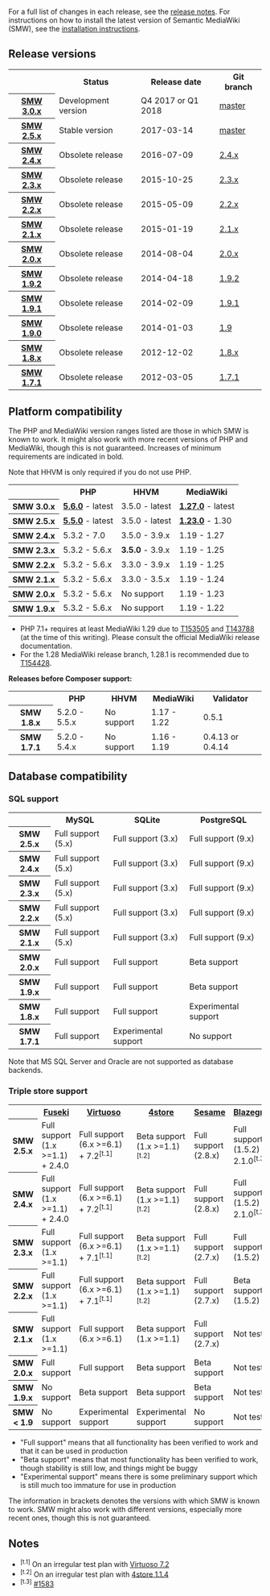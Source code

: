 For a full list of changes in each release, see the [release notes](https://github.com/SemanticMediaWiki/SemanticMediaWiki/tree/master/docs/releasenotes). For instructions
on how to install the latest version of Semantic MediaWiki (SMW), see the [installation instructions](https://github.com/SemanticMediaWiki/SemanticMediaWiki/blob/master/docs/INSTALL.md).


## Release versions

<table>
	<tr>
		<th></th>
		<th>Status</th>
		<th>Release date</th>
		<th>Git branch</th>
	</tr>
	<tr>
		<th><a href="https://github.com/SemanticMediaWiki/SemanticMediaWiki/milestone/6">SMW 3.0.x</a></th>
		<td>Development version</td>
		<td>Q4 2017 or Q1 2018</td>
		<td><a href="https://github.com/SemanticMediaWiki/SemanticMediaWiki/tree/master">master</a></td>
	</tr>
	<tr>
		<th><a href="https://www.semantic-mediawiki.org/wiki/Semantic_MediaWiki_2.5.0">SMW 2.5.x</a></th>
		<td>Stable version</td>
		<td>2017-03-14</td>
		<td><a href="https://github.com/SemanticMediaWiki/SemanticMediaWiki/tree/2.5.x">master</a></td>
	</tr>
	<tr>
		<th><a href="https://www.semantic-mediawiki.org/wiki/Semantic_MediaWiki_2.4.0">SMW 2.4.x</a></th>
		<td>Obsolete release</td>
		<td>2016-07-09</td>
		<td><a href="https://github.com/SemanticMediaWiki/SemanticMediaWiki/tree/2.4.x">2.4.x</a></td>
	</tr>
	<tr>
		<th><a href="https://www.semantic-mediawiki.org/wiki/Semantic_MediaWiki_2.3.0">SMW 2.3.x</a></th>
		<td>Obsolete release</td>
		<td>2015-10-25</td>
		<td><a href="https://github.com/SemanticMediaWiki/SemanticMediaWiki/tree/2.3.x">2.3.x</a></td>
	</tr>
	<tr>
		<th><a href="https://www.semantic-mediawiki.org/wiki/Semantic_MediaWiki_2.2.0">SMW 2.2.x</a></th>
		<td>Obsolete release</td>
		<td>2015-05-09</td>
		<td><a href="https://github.com/SemanticMediaWiki/SemanticMediaWiki/tree/2.2.x">2.2.x</a></td>
	</tr>
	<tr>
		<th><a href="https://www.semantic-mediawiki.org/wiki/Semantic_MediaWiki_2.1.x">SMW 2.1.x</a></th>
		<td>Obsolete release</td>
		<td>2015-01-19</td>
		<td><a href="https://github.com/SemanticMediaWiki/SemanticMediaWiki/tree/2.1.x">2.1.x</a></td>
	</tr>
	<tr>
		<th><a href="https://www.semantic-mediawiki.org/wiki/Semantic_MediaWiki_2.0">SMW 2.0.x</a></th>
		<td>Obsolete release</td>
		<td>2014-08-04</td>
		<td><a href="https://github.com/SemanticMediaWiki/SemanticMediaWiki/tree/2.0.x">2.0.x</a></td>
	</tr>
	<tr>
		<th><a href="https://www.semantic-mediawiki.org/wiki/Semantic_MediaWiki_1.9.2">SMW 1.9.2</a></th>
		<td>Obsolete release</td>
		<td>2014-04-18</td>
		<td><a href="https://github.com/SemanticMediaWiki/SemanticMediaWiki/tree/1.9.2">1.9.2</a></td>
	</tr>
	<tr>
		<th><a href="https://www.semantic-mediawiki.org/wiki/Semantic_MediaWiki_1.9.1">SMW 1.9.1</a></th>
		<td>Obsolete release</td>
		<td>2014-02-09</td>
		<td><a href="https://github.com/SemanticMediaWiki/SemanticMediaWiki/tree/1.9.1">1.9.1</a></td>
	</tr>
	<tr>
		<th><a href="https://www.semantic-mediawiki.org/wiki/Semantic_MediaWiki_1.9.0">SMW 1.9.0</a></th>
		<td>Obsolete release</td>
		<td>2014-01-03</td>
		<td><a href="https://github.com/SemanticMediaWiki/SemanticMediaWiki/tree/1.9">1.9</a></td>
	</tr>
	<tr>
		<th><a href="https://www.semantic-mediawiki.org/wiki/Semantic_MediaWiki_1.8.0">SMW 1.8.x</a></th>
		<td>Obsolete release</td>
		<td>2012-12-02</td>
		<td><a href="https://github.com/SemanticMediaWiki/SemanticMediaWiki/tree/1.8.x">1.8.x</a></td>
	</tr>
	<tr>
		<th><a href="https://www.semantic-mediawiki.org/wiki/Semantic_MediaWiki_1.7.1">SMW 1.7.1</a></th>
		<td>Obsolete release</td>
		<td>2012-03-05</td>
		<td><a href="https://github.com/SemanticMediaWiki/SemanticMediaWiki/tree/1.7.1">1.7.1</a></td>
	</tr>
</table>


## Platform compatibility

The PHP and MediaWiki version ranges listed are those in which SMW is known to work. It might also
work with more recent versions of PHP and MediaWiki, though this is not guaranteed. Increases of
minimum requirements are indicated in bold.

Note that HHVM is only required if you do not use PHP.

<table>
	<tr>
		<th></th>
		<th>PHP</th>
		<th>HHVM</th>
		<th>MediaWiki</th>
	</tr>
	<tr>
		<th>SMW 3.0.x</th>
		<td><strong><a href="https://php.net/supported-versions.php">5.6.0</a></strong> - latest</td>
		<td>3.5.0 - latest</td>
		<td><strong><a href="https://www.mediawiki.org/wiki/Version_lifecycle">1.27.0</a></strong> - latest</td>
	</tr>
	<tr>
		<th>SMW 2.5.x</th>
		<td><strong><a href="https://php.net/supported-versions.php">5.5.0</a></strong> - latest</td>
		<td>3.5.0 - latest</td>
		<td><strong><a href="https://www.mediawiki.org/wiki/Version_lifecycle">1.23.0</a></strong> - 1.30</td>
	</tr>
	<tr>
		<th>SMW 2.4.x</th>
		<td>5.3.2 - 7.0</td>
		<td>3.5.0 - 3.9.x</td>
		<td>1.19 - 1.27</td>
	</tr>
	<tr>
		<th>SMW 2.3.x</th>
		<td>5.3.2 - 5.6.x</td>
		<td><strong>3.5.0</strong> - 3.9.x</td>
		<td>1.19 - 1.25</td>
	</tr>
	<tr>
		<th>SMW 2.2.x</th>
		<td>5.3.2 - 5.6.x</td>
		<td>3.3.0 - 3.9.x</td>
		<td>1.19 - 1.25</td>
	</tr>
	<tr>
		<th>SMW 2.1.x</th>
		<td>5.3.2 - 5.6.x</td>
		<td>3.3.0 - 3.5.x</td>
		<td>1.19 - 1.24</td>
	</tr>
	<tr>
		<th>SMW 2.0.x</th>
		<td>5.3.2 - 5.6.x</td>
		<td>No support</td>
		<td>1.19 - 1.23</td>
	</tr>
	<tr>
		<th>SMW 1.9.x</th>
		<td>5.3.2 - 5.6.x</td>
		<td>No support</td>
		<td>1.19 - 1.22</td>
	</tr>
</table>

* PHP 7.1+ requires at least MediaWiki 1.29 due to [T153505](https://phabricator.wikimedia.org/T153505) and [T143788](https://phabricator.wikimedia.org/T143788) (at the time of this writing). Please consult the official MediaWiki release documentation. 
* For the 1.28 MediaWiki release branch, 1.28.1 is recommended due to [T154428](https://phabricator.wikimedia.org/T154428).

**Releases before Composer support:**

<table>
	<tr>
		<th></th>
		<th>PHP</th>
		<th>HHVM</th>
		<th>MediaWiki</th>
		<th>Validator</th>
	</tr>
	<tr>
		<th>SMW 1.8.x</th>
		<td>5.2.0 - 5.5.x</td>
		<td>No support</td>
		<td>1.17 - 1.22</td>
		<td>0.5.1</td>
	</tr>
	<tr>
		<th>SMW 1.7.1</th>
		<td>5.2.0 - 5.4.x</td>
		<td>No support</td>
		<td>1.16 - 1.19</td>
		<td>0.4.13 or 0.4.14</td>
	</tr>
</table>


## Database compatibility

### SQL support

<table>
	<tr>
		<th></th>
		<th>MySQL</th>
		<th>SQLite</th>
		<th>PostgreSQL</th>
	</tr>
	<tr>
		<th>SMW 2.5.x</th>
		<td>Full support (5.x)</td>
		<td>Full support (3.x)</td>
		<td>Full support (9.x)</td>
	</tr>
	<tr>
		<th>SMW 2.4.x</th>
		<td>Full support (5.x)</td>
		<td>Full support (3.x)</td>
		<td>Full support (9.x)</td>
	</tr>
	<tr>
		<th>SMW 2.3.x</th>
		<td>Full support (5.x)</td>
		<td>Full support (3.x)</td>
		<td>Full support (9.x)</td>
	</tr>
	<tr>
		<th>SMW 2.2.x</th>
		<td>Full support (5.x)</td>
		<td>Full support (3.x)</td>
		<td>Full support (9.x)</td>
	</tr>
	<tr>
		<th>SMW 2.1.x</th>
		<td>Full support (5.x)</td>
		<td>Full support (3.x)</td>
		<td>Full support (9.x)</td>
	</tr>
	<tr>
		<th>SMW 2.0.x</th>
		<td>Full support</td>
		<td>Full support</td>
		<td>Beta support</td>
	</tr>
	<tr>
		<th>SMW 1.9.x</th>
		<td>Full support</td>
		<td>Full support</td>
		<td>Beta support</td>
	</tr>
	<tr>
		<th>SMW 1.8.x</th>
		<td>Full support</td>
		<td>Full support</td>
		<td>Experimental support</td>
	</tr>
	<tr>
		<th>SMW 1.7.1</th>
		<td>Full support</td>
		<td>Experimental support</td>
		<td>No support</td>
	</tr>
</table>

Note that MS SQL Server and Oracle are not supported as database backends.

### Triple store support

<table>
	<tr>
		<th></th>
		<th><a href="https://jena.apache.org/">Fuseki</a></th>
		<th><a href="https://github.com/openlink/virtuoso-opensource">Virtuoso</a></th>
		<th><a href="https://github.com/garlik/4store">4store</a></th>
		<th><a href="http://rdf4j.org/">Sesame</a></th>
		<th><a href="https://wiki.blazegraph.com/">Blazegraph</a></th>
	</tr>
	<tr>
		<th>SMW 2.5.x</th>
		<td>Full support<br />(1.x >=1.1) + 2.4.0</td>
		<td>Full support<br />(6.x >=6.1) + 7.2<sup>[t.1]</sup></td>
		<td>Beta support<br />(1.x >=1.1)<sup>[t.2]</sup></td>
		<td>Full support<br />(2.8.x)</td>
		<td>Full support<br />(1.5.2) + 2.1.0<sup>[t.3]</sup></td>
	</tr>
	<tr>
		<th>SMW 2.4.x</th>
		<td>Full support<br />(1.x >=1.1) + 2.4.0</td>
		<td>Full support<br />(6.x >=6.1) + 7.2<sup>[t.1]</sup></td>
		<td>Beta support<br />(1.x >=1.1)<sup>[t.2]</sup></td>
		<td>Full support<br />(2.8.x)</td>
		<td>Full support<br />(1.5.2) + 2.1.0<sup>[t.3]</sup></td>
	</tr>
	<tr>
		<th>SMW 2.3.x</th>
		<td>Full support<br />(1.x >=1.1)</td>
		<td>Full support<br />(6.x >=6.1) + 7.1<sup>[t.1]</sup></td>
		<td>Beta support<br />(1.x >=1.1)<sup>[t.2]</sup></td>
		<td>Full support<br />(2.7.x)</td>
		<td>Full support<br />(1.5.2)</td>
	</tr>
	<tr>
		<th>SMW 2.2.x</th>
		<td>Full support<br />(1.x >=1.1)</td>
		<td>Full support<br />(6.x >=6.1) + 7.1<sup>[t.1]</sup></td>
		<td>Beta support<br />(1.x >=1.1)<sup>[t.2]</sup></td>
		<td>Full support<br />(2.7.x)</td>
		<td>Beta support<br />(1.5.2)</td>
	</tr>
	<tr>
		<th>SMW 2.1.x</th>
		<td>Full support<br />(1.x >=1.1)</td>
		<td>Full support<br />(6.x >=6.1)</td>
		<td>Beta support<br />(1.x >=1.1)</td>
		<td>Full support<br />(2.7.x)</td>
		<td>Not tested</td>
	</tr>
	<tr>
		<th>SMW 2.0.x</th>
		<td>Full support</td>
		<td>Full support</td>
		<td>Beta support</td>
		<td>Beta support</td>
		<td>Not tested</td>
	</tr>
	<tr>
		<th>SMW 1.9.x</th>
		<td>No support</td>
		<td>Beta support</td>
		<td>Beta support</td>
		<td>Beta support</td>
		<td>Not tested</td>
	</tr>
	<tr>
		<th>SMW &lt; 1.9</th>
		<td>No support</td>
		<td>Experimental support</td>
		<td>Experimental support</td>
		<td>No support</td>
		<td>Not tested</td>
	</tr>
</table>

- "Full support" means that all functionality has been verified to work and that it can be used in production
- "Beta support" means that most functionality has been verified to work, though stability is still low, and things might be buggy
- "Experimental support" means there is some preliminary support which is still much too immature for use in production

The information in brackets denotes the versions with which SMW is known to work. SMW might also
work with different versions, especially more recent ones, though this is not guaranteed.

## Notes

- <sup>[t.1]</sup> On an irregular test plan with [Virtuoso 7.2](https://travis-ci.org/mwjames/SemanticMediaWiki/builds/97294290)
- <sup>[t.2]</sup> On an irregular test plan with [4store 1.1.4](https://travis-ci.org/mwjames/SemanticMediaWiki/builds/61200454)
- <sup>[t.3]</sup> [#1583](https://github.com/SemanticMediaWiki/SemanticMediaWiki/issues/1583)

